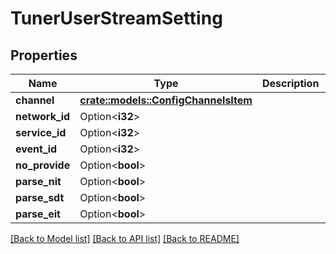 # TunerUserStreamSetting

## Properties

Name | Type | Description | Notes
------------ | ------------- | ------------- | -------------
**channel** | [**crate::models::ConfigChannelsItem**](ConfigChannelsItem.md) |  | 
**network_id** | Option<**i32**> |  | [optional]
**service_id** | Option<**i32**> |  | [optional]
**event_id** | Option<**i32**> |  | [optional]
**no_provide** | Option<**bool**> |  | [optional]
**parse_nit** | Option<**bool**> |  | [optional]
**parse_sdt** | Option<**bool**> |  | [optional]
**parse_eit** | Option<**bool**> |  | [optional]

[[Back to Model list]](../README.md#documentation-for-models) [[Back to API list]](../README.md#documentation-for-api-endpoints) [[Back to README]](../README.md)


